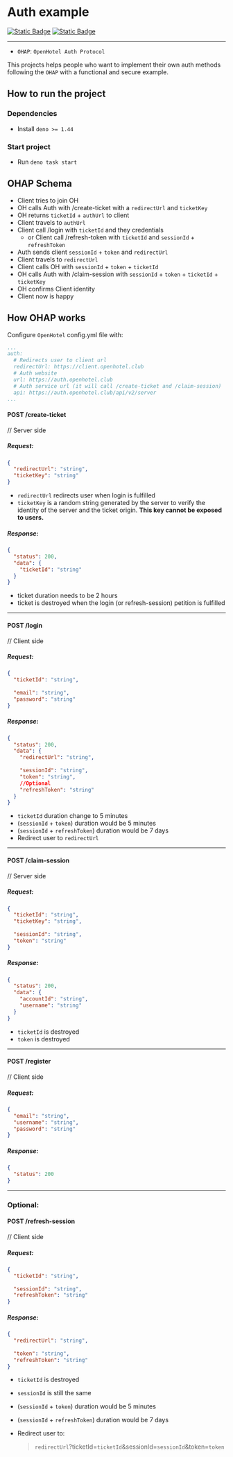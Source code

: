 # Auth example

[![Static Badge](https://img.shields.io/badge/CC_BY--NC--SA_4.0-blue?style=for-the-badge&color=gray)](/LICENSE)
[![Static Badge](https://img.shields.io/badge/discord-b?style=for-the-badge&logo=discord&color=white)](https://discord.gg/qBZfPdNWUj)

---

- `OHAP`: `OpenHotel Auth Protocol`

This projects helps people who want to implement their own auth methods
following the `OHAP` with a functional and secure example.

## How to run the project

### Dependencies

- Install `deno >= 1.44`

### Start project

- Run `deno task start`

## OHAP Schema

- Client tries to join OH
- OH calls Auth with /create-ticket with a `redirectUrl` and `ticketKey`
- OH returns `ticketId` + `authUrl` to client
- Client travels to `authUrl`
- Client call /login with `ticketId` and they credentials
  - or Client call /refresh-token with `ticketId` and `sessionId` + `refreshToken`
- Auth sends client `sessionId` + `token` and `redirectUrl`
- Client travels to `redirectUrl`
- Client calls OH with `sessionId` + `token` + `ticketId`
- OH calls Auth with /claim-session with `sessionId` + `token` + `ticketId` + `ticketKey`
- OH confirms Client identity
- Client now is happy

## How OHAP works

Configure `OpenHotel` config.yml file with:

```yaml
...
auth:
  # Redirects user to client url
  redirectUrl: https://client.openhotel.club
  # Auth website
  url: https://auth.openhotel.club
  # Auth service url (it will call /create-ticket and /claim-session)
  api: https://auth.openhotel.club/api/v2/server
...
```


#### POST /create-ticket

// Server side

##### Request:

```json
{
  "redirectUrl": "string",
  "ticketKey": "string"
}
```

- `redirectUrl` redirects user when login is fulfilled
- `ticketKey` is a random string generated by the server to verify the identity 
of the server and the ticket origin. **This key cannot be exposed to users.**

##### Response:

```json
{
  "status": 200,
  "data": {
    "ticketId": "string"
  }
}
```
- ticket duration needs to be 2 hours
- ticket is destroyed when the login (or refresh-session) petition is fulfilled

---

#### POST /login

// Client side

##### Request:

```json
{
  "ticketId": "string",
  
  "email": "string",
  "password": "string"
}
```

##### Response:

```json
{
  "status": 200,
  "data": {
    "redirectUrl": "string",
    
    "sessionId": "string",
    "token": "string",
    //Optional
    "refreshToken": "string"
  }
}
```
- `ticketId` duration change to 5 minutes
- (`sessionId` + `token`) duration would be 5 minutes
- (`sessionId` + `refreshToken`) duration would be 7 days
- Redirect user to `redirectUrl`
---

#### POST /claim-session

// Server side

##### Request:

```json
{
  "ticketId": "string",
  "ticketKey": "string",
  
  "sessionId": "string",
  "token": "string"
}
```

##### Response:

```json
{
  "status": 200,
  "data": {
    "accountId": "string",
    "username": "string"
  }
}
```

- `ticketId` is destroyed
- `token` is destroyed

---

#### POST /register

// Client side

##### Request:

```json
{
  "email": "string",
  "username": "string",
  "password": "string"
}
```

##### Response:

```json
{
  "status": 200
}
```

---

### Optional:

#### POST /refresh-session

// Client side

##### Request:

```json
{
  "ticketId": "string",
  
  "sessionId": "string",
  "refreshToken": "string"
}
```

##### Response:

```json
{
  "redirectUrl": "string",
  
  "token": "string",
  "refreshToken": "string"
}
```

- `ticketId` is destroyed


- `sessionId` is still the same
- (`sessionId` + `token`) duration would be 5 minutes
- (`sessionId` + `refreshToken`) duration would be 7 days 
- Redirect user to:
  > `redirectUrl`?ticketId=`ticketId`&sessionId=`sessionId`&token=`token`
